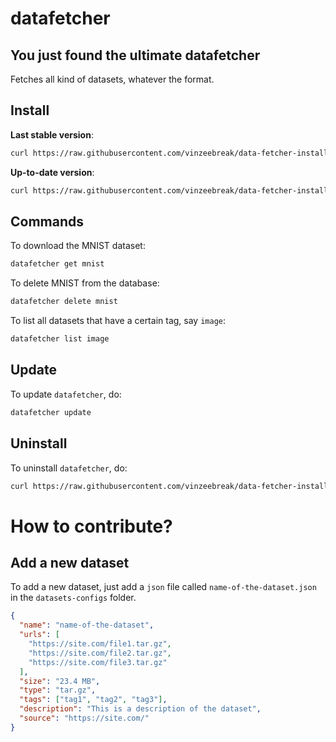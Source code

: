 # datafetcher

## You just found the ultimate datafetcher

Fetches all kind of datasets, whatever the format.


## Install

**Last stable version**:
```bash
curl https://raw.githubusercontent.com/vinzeebreak/data-fetcher-install/master/install.sh -sSf | bash
```

**Up-to-date version**:
```bash
curl https://raw.githubusercontent.com/vinzeebreak/data-fetcher-install/master/install.sh -sSf | bash -s -- --up-to-date
```

## Commands

To download the MNIST dataset:
```bash
datafetcher get mnist
```

To delete MNIST from the database:
```bash
datafetcher delete mnist
```

To list all datasets that have a certain tag, say `image`:
```bash
datafetcher list image
```

## Update

To update `datafetcher`, do:
```bash
datafetcher update
```

## Uninstall

To uninstall `datafetcher`, do:
```bash
curl https://raw.githubusercontent.com/vinzeebreak/data-fetcher-install/master/uninstall.sh -sSf | bash
```

# How to contribute?

## Add a new dataset

To add a new dataset, just add a `json` file called `name-of-the-dataset.json` in the `datasets-configs` folder.

```json
{
  "name": "name-of-the-dataset",
  "urls": [
    "https://site.com/file1.tar.gz",
    "https://site.com/file2.tar.gz",
    "https://site.com/file3.tar.gz"
  ],
  "size": "23.4 MB",
  "type": "tar.gz",
  "tags": ["tag1", "tag2", "tag3"],
  "description": "This is a description of the dataset",
  "source": "https://site.com/"
}
```
